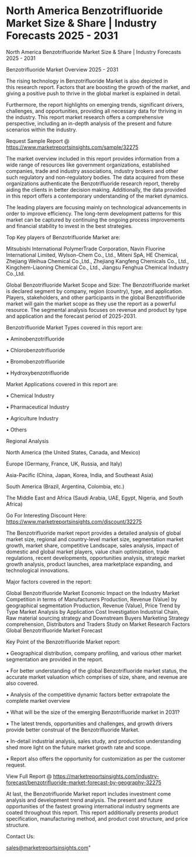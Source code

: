 # North America Benzotrifluoride Market Size & Share | Industry Forecasts 2025 - 2031
  North America Benzotrifluoride Market Size & Share | Industry Forecasts 2025 - 2031

Benzotrifluoride Market Overview 2025 - 2031

The rising technology in Benzotrifluoride Market is also depicted in this research report. Factors that are boosting the growth of the market, and giving a positive push to thrive in the global market is explained in detail.

Furthermore, the report highlights on emerging trends, significant drivers, challenges, and opportunities, providing all necessary data for thriving in the industry. This report market research offers a comprehensive perspective, including an in-depth analysis of the present and future scenarios within the industry.

Request Sample Report @ https://www.marketreportsinsights.com/sample/32275

The market overview included in this report provides information from a wide range of resources like government organizations, established companies, trade and industry associations, industry brokers and other such regulatory and non-regulatory bodies. The data acquired from these organizations authenticate the Benzotrifluoride research report, thereby aiding the clients in better decision making. Additionally, the data provided in this report offers a contemporary understanding of the market dynamics.

The leading players are focusing mainly on technological advancements in order to improve efficiency. The long-term development patterns for this market can be captured by continuing the ongoing process improvements and financial stability to invest in the best strategies.

Top Key players of Benzotrifluoride Market are:

Mitsubishi International PolymerTrade Corporation, Navin Fluorine International Limited, Wylson-Chem Co., Ltd., Miteni SpA, HE Chemical, Zhejiang Weihua Chemical Co.,Ltd., Zhejiang Kangfeng Chemicals Co., Ltd., Kingchem-Liaoning Chemical Co., Ltd., Jiangsu Fenghua Chemical Industry Co.,Ltd.

Global Benzotrifluoride Market Scope and Size:
The Benzotrifluoride market is declared segment by company, region (country), type, and application. Players, stakeholders, and other participants in the global Benzotrifluoride market will gain the market scope as they use the report as a powerful resource. The segmental analysis focuses on revenue and product by type and application and the forecast period of 2025-2031.

Benzotrifluoride Market Types covered in this report are:

• Aminobenzotrifluoride

• Chlorobenzotrifluoride

• Bromobenzotrifluoride

• Hydroxybenzotrifluoride

Market Applications covered in this report are:

• Chemical Industry

• Pharmaceutical Industry

• Agriculture Industry

• Others

Regional Analysis

North America (the United States, Canada, and Mexico)

Europe (Germany, France, UK, Russia, and Italy)

Asia-Pacific (China, Japan, Korea, India, and Southeast Asia)

South America (Brazil, Argentina, Colombia, etc.)

The Middle East and Africa (Saudi Arabia, UAE, Egypt, Nigeria, and South Africa)

Go For Interesting Discount Here: https://www.marketreportsinsights.com/discount/32275

The Benzotrifluoride market report provides a detailed analysis of global market size, regional and country-level market size, segmentation market growth, market share, competitive Landscape, sales analysis, impact of domestic and global market players, value chain optimization, trade regulations, recent developments, opportunities analysis, strategic market growth analysis, product launches, area marketplace expanding, and technological innovations.

Major factors covered in the report:

Global Benzotrifluoride Market
Economic Impact on the Industry
Market Competition in terms of Manufacturers
Production, Revenue (Value) by geographical segmentation
Production, Revenue (Value), Price Trend by Type
Market Analysis by Application
Cost Investigation
Industrial Chain, Raw material sourcing strategy and Downstream Buyers
Marketing Strategy comprehension, Distributors and Traders
Study on Market Research Factors
Global Benzotrifluoride Market Forecast

Key Point of the Benzotrifluoride Market report:

• Geographical distribution, company profiling, and various other market segmentation are provided in the report.

• For better understanding of the global Benzotrifluoride market status, the accurate market valuation which comprises of size, share, and revenue are also covered.

• Analysis of the competitive dynamic factors better extrapolate the complete market overview

• What will be the size of the emerging Benzotrifluoride market in 2031?

• The latest trends, opportunities and challenges, and growth drivers provide better construal of the Benzotrifluoride Market.

• In-detail industrial analysis, sales study, and production understanding shed more light on the future market growth rate and scope.

• Report also offers the opportunity for customization as per the customer request.

View Full Report @ https://marketreportsinsights.com/industry-forecast/benzotrifluoride-market-forecast-by-geography-32275

At last, the Benzotrifluoride Market report includes investment come analysis and development trend analysis. The present and future opportunities of the fastest growing international industry segments are coated throughout this report. This report additionally presents product specification, manufacturing method, and product cost structure, and price structure.

Contact Us:

sales@marketreportsinsights.com"
